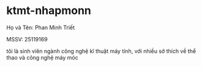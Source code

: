 # ktmt-nhapmonn


Họ và Tên: Phan Minh Triết

MSSV: 25119169

tôi là sinh viên ngành công nghệ kĩ thuật máy tính, với nhiều sở thích về thể thao và công nghệ máy móc




